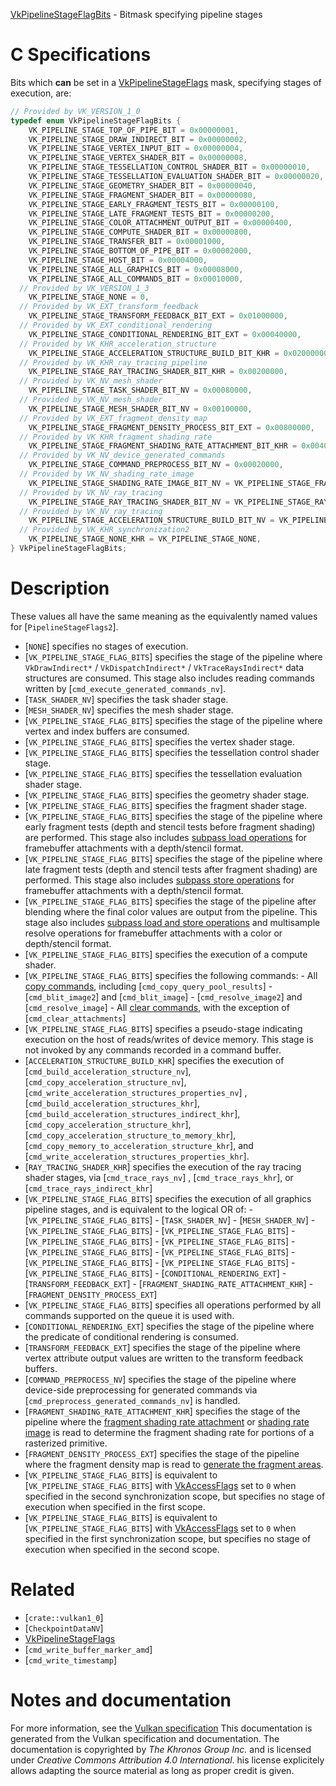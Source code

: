 [VkPipelineStageFlagBits](https://www.khronos.org/registry/vulkan/specs/1.3-extensions/man/html/VkPipelineStageFlagBits.html) - Bitmask specifying pipeline stages

# C Specifications
Bits which  **can**  be set in a [VkPipelineStageFlags]() mask, specifying
stages of execution, are:
```c
// Provided by VK_VERSION_1_0
typedef enum VkPipelineStageFlagBits {
    VK_PIPELINE_STAGE_TOP_OF_PIPE_BIT = 0x00000001,
    VK_PIPELINE_STAGE_DRAW_INDIRECT_BIT = 0x00000002,
    VK_PIPELINE_STAGE_VERTEX_INPUT_BIT = 0x00000004,
    VK_PIPELINE_STAGE_VERTEX_SHADER_BIT = 0x00000008,
    VK_PIPELINE_STAGE_TESSELLATION_CONTROL_SHADER_BIT = 0x00000010,
    VK_PIPELINE_STAGE_TESSELLATION_EVALUATION_SHADER_BIT = 0x00000020,
    VK_PIPELINE_STAGE_GEOMETRY_SHADER_BIT = 0x00000040,
    VK_PIPELINE_STAGE_FRAGMENT_SHADER_BIT = 0x00000080,
    VK_PIPELINE_STAGE_EARLY_FRAGMENT_TESTS_BIT = 0x00000100,
    VK_PIPELINE_STAGE_LATE_FRAGMENT_TESTS_BIT = 0x00000200,
    VK_PIPELINE_STAGE_COLOR_ATTACHMENT_OUTPUT_BIT = 0x00000400,
    VK_PIPELINE_STAGE_COMPUTE_SHADER_BIT = 0x00000800,
    VK_PIPELINE_STAGE_TRANSFER_BIT = 0x00001000,
    VK_PIPELINE_STAGE_BOTTOM_OF_PIPE_BIT = 0x00002000,
    VK_PIPELINE_STAGE_HOST_BIT = 0x00004000,
    VK_PIPELINE_STAGE_ALL_GRAPHICS_BIT = 0x00008000,
    VK_PIPELINE_STAGE_ALL_COMMANDS_BIT = 0x00010000,
  // Provided by VK_VERSION_1_3
    VK_PIPELINE_STAGE_NONE = 0,
  // Provided by VK_EXT_transform_feedback
    VK_PIPELINE_STAGE_TRANSFORM_FEEDBACK_BIT_EXT = 0x01000000,
  // Provided by VK_EXT_conditional_rendering
    VK_PIPELINE_STAGE_CONDITIONAL_RENDERING_BIT_EXT = 0x00040000,
  // Provided by VK_KHR_acceleration_structure
    VK_PIPELINE_STAGE_ACCELERATION_STRUCTURE_BUILD_BIT_KHR = 0x02000000,
  // Provided by VK_KHR_ray_tracing_pipeline
    VK_PIPELINE_STAGE_RAY_TRACING_SHADER_BIT_KHR = 0x00200000,
  // Provided by VK_NV_mesh_shader
    VK_PIPELINE_STAGE_TASK_SHADER_BIT_NV = 0x00080000,
  // Provided by VK_NV_mesh_shader
    VK_PIPELINE_STAGE_MESH_SHADER_BIT_NV = 0x00100000,
  // Provided by VK_EXT_fragment_density_map
    VK_PIPELINE_STAGE_FRAGMENT_DENSITY_PROCESS_BIT_EXT = 0x00800000,
  // Provided by VK_KHR_fragment_shading_rate
    VK_PIPELINE_STAGE_FRAGMENT_SHADING_RATE_ATTACHMENT_BIT_KHR = 0x00400000,
  // Provided by VK_NV_device_generated_commands
    VK_PIPELINE_STAGE_COMMAND_PREPROCESS_BIT_NV = 0x00020000,
  // Provided by VK_NV_shading_rate_image
    VK_PIPELINE_STAGE_SHADING_RATE_IMAGE_BIT_NV = VK_PIPELINE_STAGE_FRAGMENT_SHADING_RATE_ATTACHMENT_BIT_KHR,
  // Provided by VK_NV_ray_tracing
    VK_PIPELINE_STAGE_RAY_TRACING_SHADER_BIT_NV = VK_PIPELINE_STAGE_RAY_TRACING_SHADER_BIT_KHR,
  // Provided by VK_NV_ray_tracing
    VK_PIPELINE_STAGE_ACCELERATION_STRUCTURE_BUILD_BIT_NV = VK_PIPELINE_STAGE_ACCELERATION_STRUCTURE_BUILD_BIT_KHR,
  // Provided by VK_KHR_synchronization2
    VK_PIPELINE_STAGE_NONE_KHR = VK_PIPELINE_STAGE_NONE,
} VkPipelineStageFlagBits;
```

# Description
These values all have the same meaning as the equivalently named values for
[`PipelineStageFlags2`].
- [`NONE`] specifies no stages of execution.
- [`VK_PIPELINE_STAGE_FLAG_BITS`] specifies the stage of the pipeline where `VkDrawIndirect*` / `VkDispatchIndirect*` / `VkTraceRaysIndirect*` data structures are consumed. This stage also includes reading commands written by [`cmd_execute_generated_commands_nv`].
- [`TASK_SHADER_NV`] specifies the task shader stage.
- [`MESH_SHADER_NV`] specifies the mesh shader stage.
- [`VK_PIPELINE_STAGE_FLAG_BITS`] specifies the stage of the pipeline where vertex and index buffers are consumed.
- [`VK_PIPELINE_STAGE_FLAG_BITS`] specifies the vertex shader stage.
- [`VK_PIPELINE_STAGE_FLAG_BITS`] specifies the tessellation control shader stage.
- [`VK_PIPELINE_STAGE_FLAG_BITS`] specifies the tessellation evaluation shader stage.
- [`VK_PIPELINE_STAGE_FLAG_BITS`] specifies the geometry shader stage.
- [`VK_PIPELINE_STAGE_FLAG_BITS`] specifies the fragment shader stage.
- [`VK_PIPELINE_STAGE_FLAG_BITS`] specifies the stage of the pipeline where early fragment tests (depth and stencil tests before fragment shading) are performed. This stage also includes [subpass load operations](https://www.khronos.org/registry/vulkan/specs/1.3-extensions/html/vkspec.html#renderpass-load-store-ops) for framebuffer attachments with a depth/stencil format.
- [`VK_PIPELINE_STAGE_FLAG_BITS`] specifies the stage of the pipeline where late fragment tests (depth and stencil tests after fragment shading) are performed. This stage also includes [subpass store operations](https://www.khronos.org/registry/vulkan/specs/1.3-extensions/html/vkspec.html#renderpass-load-store-ops) for framebuffer attachments with a depth/stencil format.
- [`VK_PIPELINE_STAGE_FLAG_BITS`] specifies the stage of the pipeline after blending where the final color values are output from the pipeline. This stage also includes [subpass load and store operations](https://www.khronos.org/registry/vulkan/specs/1.3-extensions/html/vkspec.html#renderpass-load-store-ops) and multisample resolve operations for framebuffer attachments with a color or depth/stencil format.
- [`VK_PIPELINE_STAGE_FLAG_BITS`] specifies the execution of a compute shader.
- [`VK_PIPELINE_STAGE_FLAG_BITS`] specifies the following commands:  - All [copy commands](https://www.khronos.org/registry/vulkan/specs/1.3-extensions/html/vkspec.html#copies), including [`cmd_copy_query_pool_results`]  - [`cmd_blit_image2`] and [`cmd_blit_image`]  - [`cmd_resolve_image2`] and [`cmd_resolve_image`]  - All [clear commands](https://www.khronos.org/registry/vulkan/specs/1.3-extensions/html/vkspec.html#clears), with the exception of [`cmd_clear_attachments`] 
- [`VK_PIPELINE_STAGE_FLAG_BITS`] specifies a pseudo-stage indicating execution on the host of reads/writes of device memory. This stage is not invoked by any commands recorded in a command buffer.
- [`ACCELERATION_STRUCTURE_BUILD_KHR`] specifies     the execution of     [`cmd_build_acceleration_structure_nv`],     [`cmd_copy_acceleration_structure_nv`],     [`cmd_write_acceleration_structures_properties_nv`] ,     [`cmd_build_acceleration_structures_khr`],     [`cmd_build_acceleration_structures_indirect_khr`],     [`cmd_copy_acceleration_structure_khr`],     [`cmd_copy_acceleration_structure_to_memory_khr`],     [`cmd_copy_memory_to_acceleration_structure_khr`], and     [`cmd_write_acceleration_structures_properties_khr`].
- [`RAY_TRACING_SHADER_KHR`] specifies the     execution of the ray tracing shader stages, via [`cmd_trace_rays_nv`] , [`cmd_trace_rays_khr`], or [`cmd_trace_rays_indirect_khr`]
- [`VK_PIPELINE_STAGE_FLAG_BITS`] specifies the execution of all graphics pipeline stages, and is equivalent to the logical OR of:  - [`VK_PIPELINE_STAGE_FLAG_BITS`]  - [`TASK_SHADER_NV`]  - [`MESH_SHADER_NV`]  - [`VK_PIPELINE_STAGE_FLAG_BITS`]  - [`VK_PIPELINE_STAGE_FLAG_BITS`]  - [`VK_PIPELINE_STAGE_FLAG_BITS`]  - [`VK_PIPELINE_STAGE_FLAG_BITS`]  - [`VK_PIPELINE_STAGE_FLAG_BITS`]  - [`VK_PIPELINE_STAGE_FLAG_BITS`]  - [`VK_PIPELINE_STAGE_FLAG_BITS`]  - [`VK_PIPELINE_STAGE_FLAG_BITS`]  - [`VK_PIPELINE_STAGE_FLAG_BITS`]  - [`CONDITIONAL_RENDERING_EXT`]  - [`TRANSFORM_FEEDBACK_EXT`]  - [`FRAGMENT_SHADING_RATE_ATTACHMENT_KHR`]  - [`FRAGMENT_DENSITY_PROCESS_EXT`] 
- [`VK_PIPELINE_STAGE_FLAG_BITS`] specifies all operations performed by all commands supported on the queue it is used with.
- [`CONDITIONAL_RENDERING_EXT`] specifies the stage of the pipeline where the predicate of conditional rendering is consumed.
- [`TRANSFORM_FEEDBACK_EXT`] specifies the stage of the pipeline where vertex attribute output values are written to the transform feedback buffers.
- [`COMMAND_PREPROCESS_NV`] specifies the stage of the pipeline where device-side preprocessing for generated commands via [`cmd_preprocess_generated_commands_nv`] is handled.
- [`FRAGMENT_SHADING_RATE_ATTACHMENT_KHR`]     specifies the stage of the pipeline where the     [fragment shading rate     attachment](https://www.khronos.org/registry/vulkan/specs/1.3-extensions/html/vkspec.html#primsrast-fragment-shading-rate-attachment) or     [shading rate image](https://www.khronos.org/registry/vulkan/specs/1.3-extensions/html/vkspec.html#primsrast-shading-rate-image)     is read to determine the fragment shading rate for portions of a     rasterized primitive.
- [`FRAGMENT_DENSITY_PROCESS_EXT`] specifies the stage of the pipeline where the fragment density map is read to [generate the fragment areas](https://www.khronos.org/registry/vulkan/specs/1.3-extensions/html/vkspec.html#fragmentdensitymapops).
- [`VK_PIPELINE_STAGE_FLAG_BITS`] is equivalent to [`VK_PIPELINE_STAGE_FLAG_BITS`] with [VkAccessFlags]() set to `0` when specified in the second synchronization scope, but specifies no stage of execution when specified in the first scope.
- [`VK_PIPELINE_STAGE_FLAG_BITS`] is equivalent to [`VK_PIPELINE_STAGE_FLAG_BITS`] with [VkAccessFlags]() set to `0` when specified in the first synchronization scope, but specifies no stage of execution when specified in the second scope.

# Related
- [`crate::vulkan1_0`]
- [`CheckpointDataNV`]
- [VkPipelineStageFlags]()
- [`cmd_write_buffer_marker_amd`]
- [`cmd_write_timestamp`]

# Notes and documentation
For more information, see the [Vulkan specification](https://www.khronos.org/registry/vulkan/specs/1.3-extensions/html/vkspec.html)
This documentation is generated from the Vulkan specification and documentation.
The documentation is copyrighted by *The Khronos Group Inc.* and is licensed under *Creative Commons Attribution 4.0 International*.
his license explicitely allows adapting the source material as long as proper credit is given.
        